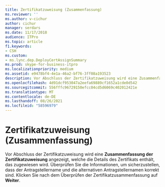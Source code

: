 ```yaml
---
title: Zertifikatzuweisung (Zusammenfassung)
ms.reviewer: ''
ms.author: v-cichur
author: cichur
manager: serdars
ms.date: 11/17/2018
audience: ITPro
ms.topic: article
f1.keywords:
- CSH
ms.custom:
- ms.lync.dep.DeployCertAssignSummary
ms.prod: skype-for-business-itpro
ms.localizationpriority: medium
ms.assetid: e9478bf4-4e1a-46a2-bf76-3ff08a193523
description: Vor Abschluss der Zertifikatzuweisung wird eine Zusammenfassung der Zertifikatzuweisung angezeigt, welche die Details des Zertifikats enthält, das zugewiesen wird. Überprüfen Sie die Informationen, um sicherzustellen, dass der Antragstellername und die alternativen Antragstellernamen korrekt sind. Klicken Sie nach dem Überprüfen der Zertifikatzusammenfassung auf Weiter.
ms.openlocfilehash: 4d91dcf953047a2eefa69889cf1652a1cde0d542
ms.sourcegitcommit: 556fffc96729150efcc04cd5d6069c402012421e
ms.translationtype: MT
ms.contentlocale: de-DE
ms.lasthandoff: 08/26/2021
ms.locfileid: "58596979"
---
```

# <a name="certificate-assignment-summary"></a>Zertifikatzuweisung (Zusammenfassung)
 
Vor Abschluss der Zertifikatzuweisung wird eine **Zusammenfassung der Zertifikatzuweisung** angezeigt, welche die Details des Zertifikats enthält, das zugewiesen wird. Überprüfen Sie die Informationen, um sicherzustellen, dass der Antragstellername und die alternativen Antragstellernamen korrekt sind. Klicken Sie nach dem Überprüfen der Zertifikatzusammenfassung auf **Weiter**.
  

